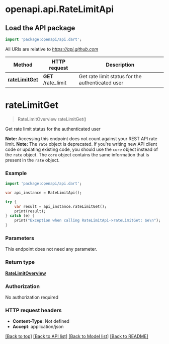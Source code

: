 # openapi.api.RateLimitApi

## Load the API package
```dart
import 'package:openapi/api.dart';
```

All URIs are relative to *https://api.github.com*

Method | HTTP request | Description
------------- | ------------- | -------------
[**rateLimitGet**](RateLimitApi.md#rateLimitGet) | **GET** /rate_limit | Get rate limit status for the authenticated user


# **rateLimitGet**
> RateLimitOverview rateLimitGet()

Get rate limit status for the authenticated user

**Note:** Accessing this endpoint does not count against your REST API rate limit.  **Note:** The `rate` object is deprecated. If you're writing new API client code or updating existing code, you should use the `core` object instead of the `rate` object. The `core` object contains the same information that is present in the `rate` object.

### Example 
```dart
import 'package:openapi/api.dart';

var api_instance = RateLimitApi();

try { 
    var result = api_instance.rateLimitGet();
    print(result);
} catch (e) {
    print("Exception when calling RateLimitApi->rateLimitGet: $e\n");
}
```

### Parameters
This endpoint does not need any parameter.

### Return type

[**RateLimitOverview**](RateLimitOverview.md)

### Authorization

No authorization required

### HTTP request headers

 - **Content-Type**: Not defined
 - **Accept**: application/json

[[Back to top]](#) [[Back to API list]](../README.md#documentation-for-api-endpoints) [[Back to Model list]](../README.md#documentation-for-models) [[Back to README]](../README.md)

